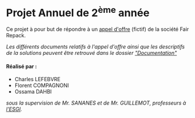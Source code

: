 # Projet Annuel de 2<sup>ème</sup> année

Ce projet à pour but de répondre à un [appel d'offre](Documentation/Sujet%20du%20projet%20-%20appel%20d'offre.pdf) (fictif) de la société Fair Repack.

*Les différents documents relatifs à l'appel d'offre ainsi que les descriptifs de la solutions peuvent être retrouvé dans le dossier ["Documentation"](Documentation/)*

#### Réalisé par : ####

* Charles LEFEBVRE
* Florent COMPAGNONI
* Ossama DAHBI

*sous la supervision de Mr. SANANES et de Mr. GUILLEMOT, professeurs à [l'ESGI](https://www.esgi.fr).*